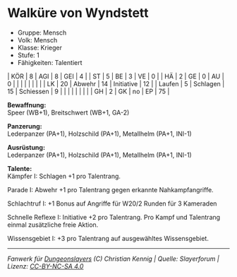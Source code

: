 # Walküre von Wyndstett  
- Gruppe: Mensch  
- Volk: Mensch  
- Klasse: Krieger  
- Stufe: 1  
- Fähigkeiten: Talentiert  


| KÖR    | 8  | AGI      | 8  | GEI        | 4  |
| ST     | 5  | BE       | 3  | VE         | 0  |
| HÄ     | 2  | GE       | 0  | AU         | 0  |
|        |    |          |    |            |    |
| LK     | 20 | Abwehr   | 14 | Initiative | 12 |
| Laufen | 5  | Schlagen | 15 | Schiessen  | 9  |
|        |    |          |    |            |    |
| GH     | 2  | GK       | no | EP         | 75 |


**Bewaffnung:**  
Speer (WB+1), Breitschwert (WB+1, GA-2)

**Panzerung:**  
Lederpanzer (PA+1), Holzschild (PA+1), Metallhelm (PA+1, INI-1)

**Ausrüstung:**  
Lederpanzer (PA+1), Holzschild (PA+1), Metallhelm (PA+1, INI-1)

**Talente:**  
Kämpfer I: Schlagen +1 pro Talentrang.

Parade I: Abwehr +1 pro Talentrang gegen erkannte Nahkampfangriffe.

Schlachtruf I: +1 Bonus auf Angriffe für W20/2 Runden für 3 Kameraden

Schnelle Reflexe I: Initiative +2 pro Talentrang. Pro Kampf und Talentrang einmal zusätzliche freie Aktion.

Wissensgebiet I: +3 pro Talentrang auf ausgewähltes Wissensgebiet.





___
*Fanwerk für [Dungeonslayers](https://www.dungeonslayers.net/) (C) Christian Kennig | Quelle: Slayerforum | Lizenz: [CC-BY-NC-SA 4.0](https://creativecommons.org/licenses/by-nc-sa/4.0/deed.de)*